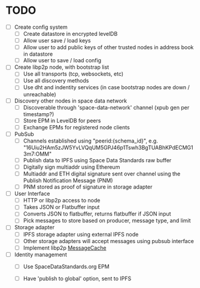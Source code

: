 # TODO

- [ ] Create config system
  - [ ] Create datastore in encrypted levelDB
  - [ ] Allow user save / load keys
  - [ ] Allow user to add public keys of other trusted nodes in address book in datastore
  - [ ] Allow user to save / load config
- [ ] Create libp2p node, with bootstrap list
  - [ ] Use all transports (tcp, websockets, etc)
  - [ ] Use all discovery methods
  - [ ] Use dht and indentity services (in case bootstrap nodes are down / unreachable)
- [ ] Discovery other nodes in space data network
  - [ ] Discoverable through 'space-data-network' channel (xpub gen per timestamp?)
  - [ ] Store EPM in LevelDB for peers
  - [ ] Exchange EPMs for registered node clients
- [ ] PubSub
  - [ ] Channels established using "peerid:{schema_id}", e.g. "16Uiu2HAm5zJW5YvLVQqUM5GPJ46p1Tswh3BgTUABhKPdECMG13m7:OMM"
  - [ ] Publish data to IPFS using Space Data Standards raw buffer
  - [ ] Digitally sign multiaddr using Ethereum
  - [ ] Multiaddr and ETH digital signature sent over channel using the Publish Notification Message (PNM)
  - [ ] PNM stored as proof of signature in storage adapter
- [ ] User Interface
  - [ ] HTTP or libp2p access to node
  - [ ] Takes JSON or Flatbuffer input
  - [ ] Converts JSON to flatbuffer, returns flatbuffer if JSON input
  - [ ] Pick messages to store based on producer, message type, and limit
- [ ] Storage adapter
  - [ ] IPFS storage adapter using external IPFS node
  - [ ] Other storage adapters will accept messages using pubsub interface
  - [ ] Implement libp2p [MessageCache](https://github.com/ChainSafe/js-libp2p-gossipsub/blob/f255ae4907ea1eb64272b27534794d6b8be1321d/src/message-cache.ts#L26)
- [ ] Identity management
  - [ ] Use SpaceDataStandards.org EPM
  - [ ] Have 'publish to global' option, sent to IPFS
  